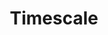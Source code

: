 ---
title: Timescale
categories:
  - relational-database
docs:
  - id: java
    url: https://java.testcontainers.org/modules/databases/postgres/
    maintainer: core
    example: |
      ```java
      var image = DockerImageName.parse("timescale/timescaledb:2.1.0-pg11")
          .asCompatibleSubstituteFor("postgres");
      var timescale = new PostgreSQLContainer<>(image);
      timescale.start();
      ```
  - id: go
    url: https://golang.testcontainers.org/modules/postgres/
    maintainer: core
    example: |
      ```go
      timescaleContainer, err := postgres.RunContainer(ctx,
        testcontainers.WithImage("timescale/timescaledb:2.1.0-pg11"),
        postgres.WithDatabase("test"),
        postgres.WithUsername("user"),
        postgres.WithPassword("password"),
      )
      ```
  - id: dotnet
    url: https://www.nuget.org/packages/Testcontainers.PostgreSql
    maintainer: core
    example: |
      ```csharp
      var timescaleContainer = new PostgreSqlBuilder()
        .WithImage("timescale/timescaledb:2.1.0-pg11")
        .Build();
      timescaleContainer.StartAsync();
      ```
  - id: nodejs
    url: https://node.testcontainers.org/modules/postgresql/
    maintainer: core
    example: |
      ```javascript
      const container = await new PostgreSqlContainer(image = "timescale/timescaledb:2.1.0-pg11").start();
      ```
description: |
  An open-source time-series SQL database optimized for fast ingest and complex queries. Packaged as a PostgreSQL extension.
---